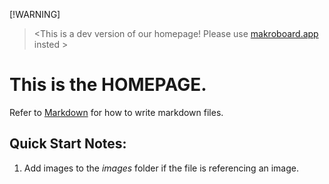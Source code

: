  [!WARNING]
> <This is a dev version of our homepage! Please use [makroboard.app](https://makroboard.app) insted >
# This is the **HOMEPAGE**.
Refer to [Markdown](http://daringfireball.net/projects/markdown/) for how to write markdown files.
## Quick Start Notes:
1. Add images to the *images* folder if the file is referencing an image.
